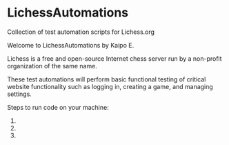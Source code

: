 # LichessAutomations
Collection of test automation scripts for Lichess.org

Welcome to LichessAutomations by Kaipo E.

Lichess is a free and open-source Internet chess server run by a non-profit organization of the same name.

These test automations will perform basic functional testing of critical website functionality such as logging in, creating a game, and managing settings.

Steps to run code on your machine:

1. 
2. 
3. 